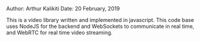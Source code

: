 Author: Arthur Kalikiti
Date: 20 February, 2019


This is a video library written and implemented in javascript.
This code base uses NodeJS for the backend and WebSockets to communicate in real time,
and WebRTC for real time video streaming.
